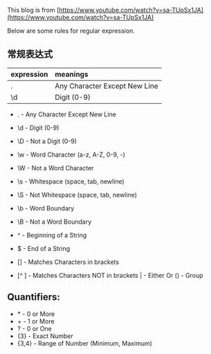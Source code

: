 This blog is from [https://www.youtube.com/watch?v=sa-TUpSx1JA](https://www.youtube.com/watch?v=sa-TUpSx1JA)

Below are some rules for regular expression.

## 常规表达式

| expression | meanings |
| :--------- | :---------------------- |
| .    | Any Character Except New Line |
| \d   | Digit (0-9)


* .    - Any Character Except New Line
* \d   - Digit (0-9)
* \D   - Not a Digit (0-9)
* \w    - Word Character (a-z, A-Z, 0-9, -)
* \W    - Not a Word Character
* \s   - Whitespace (space, tab, newline)
* \S   - Not Whitespace (space, tab, newline)

* \b   - Word Boundary
* \B   - Not a Word Boundary
* ^    - Beginning of a String
* $    - End of a String

* []   - Matches Characters in brackets
* [^ ] - Matches Characters NOT in brackets
|      - Either Or
()     - Group


## Quantifiers:
* \*    - 0 or More
* \+    - 1 or More
* ?    - 0 or One
* {3}  - Exact Number
* {3,4}  - Range of Number (Minimum, Maximum)
